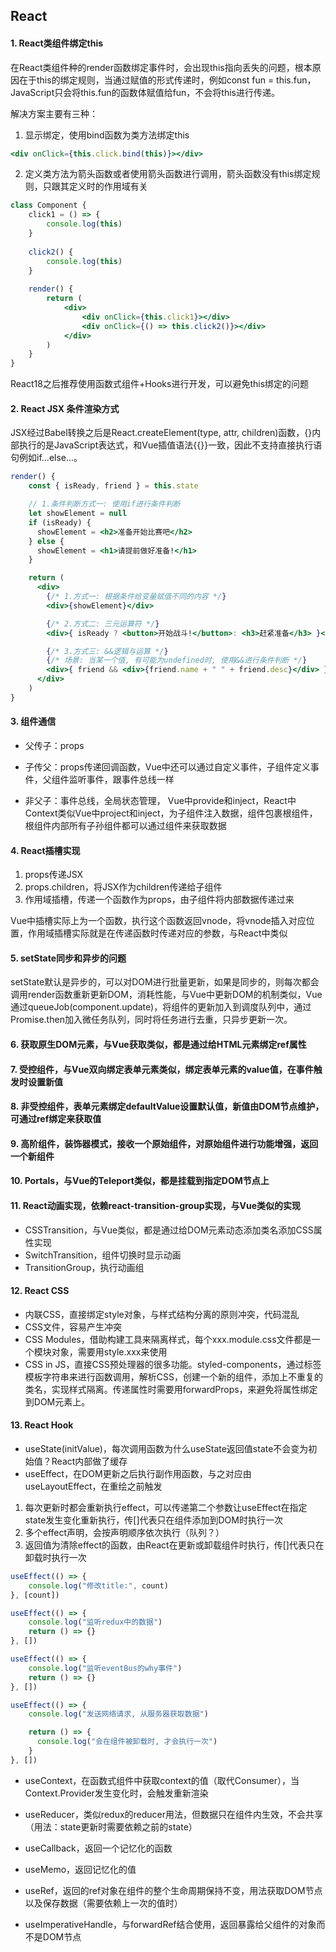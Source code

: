 ## React

#### 1. React类组件绑定this

在React类组件种的render函数绑定事件时，会出现this指向丢失的问题，根本原因在于this的绑定规则，当通过赋值的形式传递时，例如const fun = this.fun，JavaScript只会将this.fun的函数体赋值给fun，不会将this进行传递。

解决方案主要有三种：

1. 显示绑定，使用bind函数为类方法绑定this

```jsx
<div onClick={this.click.bind(this)}></div>
```

2. 定义类方法为箭头函数或者使用箭头函数进行调用，箭头函数没有this绑定规则，只跟其定义时的作用域有关

```jsx
class Component {
	click1 = () => {
        console.log(this)
    }
    
    click2() {
        console.log(this)
    }
    
	render() {
		return (
			<div>
                <div onClick={this.click1}></div>
                <div onClick={() => this.click2()}></div>
            </div>
		)
	}
}
```

React18之后推荐使用函数式组件+Hooks进行开发，可以避免this绑定的问题

#### 2. React JSX 条件渲染方式

JSX经过Babel转换之后是React.createElement(type, attr, children)函数，{}内部执行的是JavaScript表达式，和Vue插值语法{{}}一致，因此不支持直接执行语句例如if...else...。

```jsx
render() {
    const { isReady, friend } = this.state

    // 1.条件判断方式一: 使用if进行条件判断
    let showElement = null
    if (isReady) {
      showElement = <h2>准备开始比赛吧</h2>
    } else {
      showElement = <h1>请提前做好准备!</h1>
    }

    return (
      <div>
        {/* 1.方式一: 根据条件给变量赋值不同的内容 */}
        <div>{showElement}</div>

        {/* 2.方式二: 三元运算符 */}
        <div>{ isReady ? <button>开始战斗!</button>: <h3>赶紧准备</h3> }</div>

        {/* 3.方式三: &&逻辑与运算 */}
        {/* 场景: 当某一个值, 有可能为undefined时, 使用&&进行条件判断 */}
        <div>{ friend && <div>{friend.name + " " + friend.desc}</div> }</div>
      </div>
    )
}
```

#### 3. 组件通信

- 父传子：props 

- 子传父：props传递回调函数，Vue中还可以通过自定义事件，子组件定义事件，父组件监听事件，跟事件总线一样

- 非父子：事件总线，全局状态管理， Vue中provide和inject，React中Context类似Vue中project和inject，为子组件注入数据，<Provider>组件包裹根组件，根组件内部所有子孙组件都可以通过<Consumer>组件来获取数据

#### 4. React插槽实现

1. props传递JSX
2. props.children，将JSX作为children传递给子组件
3. 作用域插槽，传递一个函数作为props，由子组件将内部数据传递过来

Vue中插槽实际上为一个函数，执行这个函数返回vnode，将vnode插入对应位置，作用域插槽实际就是在传递函数时传递对应的参数，与React中类似

#### 5. setState同步和异步的问题

setState默认是异步的，可以对DOM进行批量更新，如果是同步的，则每次都会调用render函数重新更新DOM，消耗性能，与Vue中更新DOM的机制类似，Vue通过queueJob(component.update)，将组件的更新加入到调度队列中，通过Promise.then加入微任务队列，同时将任务进行去重，只异步更新一次。

#### 6. 获取原生DOM元素，与Vue获取类似，都是通过给HTML元素绑定ref属性

#### 7. 受控组件，与Vue双向绑定表单元素类似，绑定表单元素的value值，在事件触发时设置新值

#### 8. 非受控组件，表单元素绑定defaultValue设置默认值，新值由DOM节点维护，可通过ref绑定来获取值

#### 9. 高阶组件，装饰器模式，接收一个原始组件，对原始组件进行功能增强，返回一个新组件

#### 10. Portals，与Vue的Teleport类似，都是挂载到指定DOM节点上

#### 11. React动画实现，依赖react-transition-group实现，与Vue类似的实现

- CSSTransition，与Vue类似，都是通过给DOM元素动态添加类名添加CSS属性实现
- SwitchTransition，组件切换时显示动画
- TransitionGroup，执行动画组

#### 12. React CSS

- 内联CSS，直接绑定style对象，与样式结构分离的原则冲突，代码混乱
- CSS文件，容易产生冲突
- CSS Modules，借助构建工具来隔离样式，每个xxx.module.css文件都是一个模块对象，需要用style.xxx来使用
- CSS in JS，直接CSS预处理器的很多功能。styled-components，通过标签模板字符串来进行函数调用，解析CSS，创建一个新的组件，添加上不重复的类名，实现样式隔离。传递属性时需要用forwardProps，来避免将属性绑定到DOM元素上。

#### 13. React Hook

- useState(initValue)，每次调用函数为什么useState返回值state不会变为初始值？React内部做了缓存
- useEffect，在DOM更新之后执行副作用函数，与之对应由useLayoutEffect，在重绘之前触发

1. 每次更新时都会重新执行effect，可以传递第二个参数让useEffect在指定state发生变化重新执行，传[]代表只在组件添加到DOM时执行一次
2. 多个effect声明，会按声明顺序依次执行（队列？）
3. 返回值为清除effect的函数，由React在更新或卸载组件时执行，传[]代表只在卸载时执行一次

```javascript
useEffect(() => {
    console.log("修改title:", count)
}, [count])

useEffect(() => {
    console.log("监听redux中的数据")
    return () => {}
}, [])

useEffect(() => {
    console.log("监听eventBus的why事件")
    return () => {}
}, [])

useEffect(() => {
    console.log("发送网络请求, 从服务器获取数据")

    return () => {
      console.log("会在组件被卸载时, 才会执行一次")
    }
}, [])
```

- useContext，在函数式组件中获取context的值（取代Consumer），当Context.Provider发生变化时，会触发重新渲染
- useReducer，类似redux的reducer用法，但数据只在组件内生效，不会共享（用法：state更新时需要依赖之前的state）

- useCallback，返回一个记忆化的函数
- useMemo，返回记忆化的值
- useRef，返回的ref对象在组件的整个生命周期保持不变，用法获取DOM节点以及保存数据（需要依赖上一次的值时）
- useImperativeHandle，与forwardRef结合使用，返回暴露给父组件的对象而不是DOM节点
